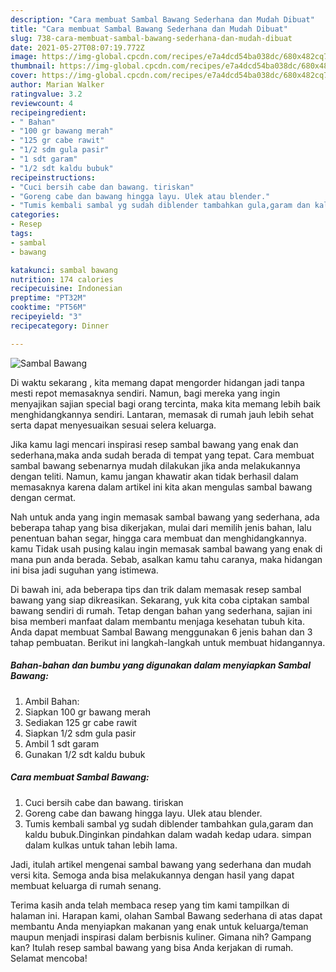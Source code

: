 ```yaml
---
description: "Cara membuat Sambal Bawang Sederhana dan Mudah Dibuat"
title: "Cara membuat Sambal Bawang Sederhana dan Mudah Dibuat"
slug: 738-cara-membuat-sambal-bawang-sederhana-dan-mudah-dibuat
date: 2021-05-27T08:07:19.772Z
image: https://img-global.cpcdn.com/recipes/e7a4dcd54ba038dc/680x482cq70/sambal-bawang-foto-resep-utama.jpg
thumbnail: https://img-global.cpcdn.com/recipes/e7a4dcd54ba038dc/680x482cq70/sambal-bawang-foto-resep-utama.jpg
cover: https://img-global.cpcdn.com/recipes/e7a4dcd54ba038dc/680x482cq70/sambal-bawang-foto-resep-utama.jpg
author: Marian Walker
ratingvalue: 3.2
reviewcount: 4
recipeingredient:
- " Bahan"
- "100 gr bawang merah"
- "125 gr cabe rawit"
- "1/2 sdm gula pasir"
- "1 sdt garam"
- "1/2 sdt kaldu bubuk"
recipeinstructions:
- "Cuci bersih cabe dan bawang. tiriskan"
- "Goreng cabe dan bawang hingga layu. Ulek atau blender."
- "Tumis kembali sambal yg sudah diblender tambahkan gula,garam dan kaldu bubuk.Dinginkan pindahkan dalam wadah kedap udara. simpan dalam kulkas untuk tahan lebih lama."
categories:
- Resep
tags:
- sambal
- bawang

katakunci: sambal bawang 
nutrition: 174 calories
recipecuisine: Indonesian
preptime: "PT32M"
cooktime: "PT56M"
recipeyield: "3"
recipecategory: Dinner

---
```



![Sambal Bawang](https://img-global.cpcdn.com/recipes/e7a4dcd54ba038dc/680x482cq70/sambal-bawang-foto-resep-utama.jpg)

Di waktu  sekarang , kita memang dapat mengorder hidangan jadi tanpa mesti repot memasaknya sendiri. Namun, bagi mereka yang ingin menyajikan sajian special bagi orang tercinta, maka kita memang lebih baik menghidangkannya sendiri. Lantaran, memasak di rumah jauh lebih sehat serta dapat menyesuaikan sesuai selera keluarga.

Jika kamu lagi mencari inspirasi resep sambal bawang yang enak dan sederhana,maka anda sudah berada di tempat yang tepat. Cara membuat sambal bawang  sebenarnya mudah dilakukan jika anda melakukannya dengan teliti. Namun, kamu jangan khawatir akan tidak berhasil dalam memasaknya 
karena dalam artikel ini kita akan mengulas sambal bawang dengan cermat.  



Nah untuk anda yang ingin memasak sambal bawang yang sederhana, ada beberapa tahap yang bisa dikerjakan, mulai dari memilih jenis bahan, lalu penentuan bahan segar, hingga cara membuat dan menghidangkannya. kamu Tidak usah pusing kalau ingin memasak sambal bawang yang enak di mana pun anda berada. Sebab, asalkan kamu  tahu caranya, maka hidangan ini bisa jadi suguhan yang istimewa.

Di bawah ini, ada beberapa tips dan trik dalam memasak resep sambal bawang yang siap dikreasikan. Sekarang, yuk kita coba ciptakan sambal bawang sendiri di rumah. Tetap dengan bahan yang sederhana, sajian ini bisa memberi manfaat dalam membantu menjaga kesehatan tubuh kita. Anda dapat membuat Sambal Bawang menggunakan 6 jenis bahan dan 3 tahap pembuatan. Berikut ini langkah-langkah untuk membuat hidangannya.

<!--inarticleads1-->

##### Bahan-bahan dan bumbu yang digunakan dalam menyiapkan Sambal Bawang:

1. Ambil  Bahan:
1. Siapkan 100 gr bawang merah
1. Sediakan 125 gr cabe rawit
1. Siapkan 1/2 sdm gula pasir
1. Ambil 1 sdt garam
1. Gunakan 1/2 sdt kaldu bubuk




<!--inarticleads2-->

##### Cara membuat Sambal Bawang:

1. Cuci bersih cabe dan bawang. tiriskan
1. Goreng cabe dan bawang hingga layu. Ulek atau blender.
1. Tumis kembali sambal yg sudah diblender tambahkan gula,garam dan kaldu bubuk.Dinginkan pindahkan dalam wadah kedap udara. simpan dalam kulkas untuk tahan lebih lama.




Jadi, itulah artikel mengenai  sambal bawang  yang sederhana dan mudah versi kita. Semoga anda bisa melakukannya dengan hasil yang dapat membuat keluarga di rumah senang. 

Terima kasih anda telah membaca resep yang tim kami tampilkan di halaman ini. Harapan kami, olahan  Sambal Bawang sederhana di atas dapat membantu Anda menyiapkan makanan yang enak untuk keluarga/teman maupun menjadi inspirasi dalam berbisnis kuliner. Gimana nih? Gampang kan? Itulah resep sambal bawang yang bisa Anda kerjakan di rumah. Selamat mencoba!

